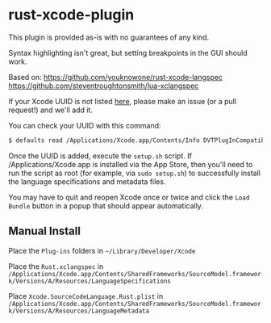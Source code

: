 # rust-xcode-plugin

This plugin is provided as-is with no guarantees of any kind.

Syntax highlighting isn't great, but setting breakpoints in the GUI should work.

Based on: 
https://github.com/youknowone/rust-xcode-langspec
https://github.com/steventroughtonsmith/lua-xclangspec

If your Xcode UUID is not listed [here](https://github.com/BrainiumLLC/rust-xcode-plugin/blob/master/Plug-ins/Rust.ideplugin/Contents/Info.plist), please make an issue (or a pull request!) and we'll add it.

You can check your UUID with this command:
```sh
$ defaults read /Applications/Xcode.app/Contents/Info DVTPlugInCompatibilityUUID
```
Once the UUID is added, execute the `setup.sh` script. If /Applications/Xcode.app is installed via the App Store, then you'll need to run the script as root (for example, via `sudo setup.sh`) to successfully install the language specifications and metadata files.

You may have to quit and reopen Xcode once or twice and click the `Load Bundle` button in a popup that should appear automatically.

## Manual Install
Place the `Plug-ins` folders in `~/Library/Developer/Xcode`

Place the `Rust.xclangspec` in `/Applications/Xcode.app/Contents/SharedFrameworks/SourceModel.framework/Versions/A/Resources/LanguageSpecifications`

Place `Xcode.SourceCodeLanguage.Rust.plist` in `/Applications/Xcode.app/Contents/SharedFrameworks/SourceModel.framework/Versions/A/Resources/LanguageMetadata`
